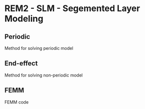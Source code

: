 # REM2 - SLM - Segemented Layer Modeling

## Periodic
Method for solving periodic model

## End-effect
Method for solving non-periodic model

## FEMM
FEMM code
